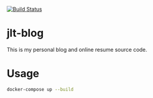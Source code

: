 [![Build Status](https://travis-ci.org/JulesAaelio/jlt-blog.png)](https://travis-ci.org/JulesAaelio/jlt-blog)
# jlt-blog 

This is my personal blog and online resume source code.


# Usage 

```bash
docker-compose up --build
```

